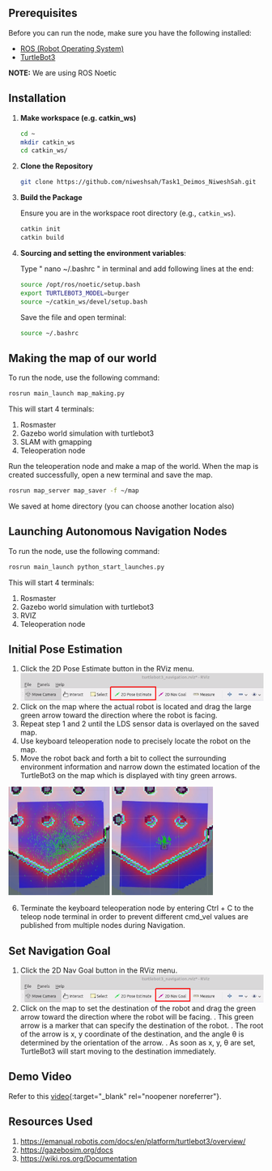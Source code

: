 ## Prerequisites

Before you can run the node, make sure you have the following installed:
- [ROS (Robot Operating System)](http://wiki.ros.org/ROS/Installation)
- [TurtleBot3](https://emanual.robotis.com/docs/en/platform/turtlebot3/quick-start/)



**NOTE:** We are using ROS Noetic

## Installation

1.  **Make workspace (e.g. catkin_ws)**

     ```bash
    cd ~
    mkdir catkin_ws
    cd catkin_ws/
    ```

2.  **Clone the Repository**

    ```bash
    git clone https://github.com/niweshsah/Task1_Deimos_NiweshSah.git
    ```

3. **Build the Package**

    Ensure you are in the workspace root directory (e.g., `catkin_ws`).

    ```bash
    catkin init
    catkin build
    ```
4. **Sourcing and setting the environment variables**:

     Type " nano ~/.bashrc " in terminal and add following lines at the end:

     ```bash
    source /opt/ros/noetic/setup.bash
     export TURTLEBOT3_MODEL=burger
     source ~/catkin_ws/devel/setup.bash
    ```

     Save the file and open terminal:
     ```bash
    source ~/.bashrc
    ```
        

## Making the map of our world

To run the node, use the following command:

```bash
rosrun main_launch map_making.py 
```

This will start 4 terminals:
1. Rosmaster
2. Gazebo world simulation with turtlebot3
3. SLAM with gmapping
4. Teleoperation node
   
Run the teleoperation node and make a map of the world. When the map is created successfully, open a new terminal and save the map.
```bash
rosrun map_server map_saver -f ~/map 
```
We saved at home directory (you can choose another location also) 

## Launching Autonomous Navigation Nodes

To run the node, use the following command:

```bash
rosrun main_launch python_start_launches.py 
```
This will start 4 terminals:
1. Rosmaster
2. Gazebo world simulation with turtlebot3
3. RVIZ
4. Teleoperation node

## Initial Pose Estimation 

1. Click the 2D Pose Estimate button in the RViz menu.
![image](images_github/2d_pose_button.png)
2. Click on the map where the actual robot is located and drag the large green arrow toward the direction where the robot is facing.
3. Repeat step 1 and 2 until the LDS sensor data is overlayed on the saved map.
4. Use keyboard teleoperation node to precisely locate the robot on the map.
5. Move the robot back and forth a bit to collect the surrounding environment information and narrow down the estimated location of the TurtleBot3 on the map which is displayed with tiny green arrows.

<p float="left">
  <img src="images_github/tb3_amcl_particle_01.png" width="200" />
  <img src="images_github/tb3_amcl_particle_02.png" width="200" />
</p>

6. Terminate the keyboard teleoperation node by entering Ctrl + C to the teleop node terminal in order to prevent different cmd_vel values are published from multiple nodes during Navigation.

## Set Navigation Goal
1. Click the 2D Nav Goal button in the RViz menu.
![image](images_github/2d_nav_goal_button.png)
2. Click on the map to set the destination of the robot and drag the green arrow toward the direction where the robot will be facing.
.  This green arrow is a marker that can specify the destination of the robot.
.  The root of the arrow is x, y coordinate of the destination, and the angle θ is determined by the orientation of the arrow.
.  As soon as x, y, θ are set, TurtleBot3 will start moving to the destination immediately.


## Demo Video

Refer to this [video](https://youtu.be/y3TqNdaqOh4){:target="_blank" rel="noopener noreferrer"}.

## Resources Used

1. https://emanual.robotis.com/docs/en/platform/turtlebot3/overview/
2. https://gazebosim.org/docs
3. https://wiki.ros.org/Documentation
